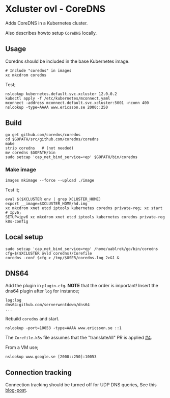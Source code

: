 Xcluster ovl - CoreDNS
======================

Adds CoreDNS in a Kubernetes cluster.

Also describes howto setup `CoreDNS` locally.

Usage
-----

Coredns should be included in the base Kubernetes image.

```
# Include "coredns" in images
xc mkcdrom coredns
```

Test;

```
nslookup kubernetes.default.svc.xcluster 12.0.0.2
kubectl apply -f /etc/kubernetes/mconnect.yaml
mconnect -address mconnect.default.svc.xcluster:5001 -nconn 400
nslookup -type=AAAA www.ericsson.se 2000::250
```


Build
-----

```
go get github.com/coredns/coredns
cd $GOPATH/src/github.com/coredns/coredns
make
strip coredns   # (not needed)
mv coredns $GOPATH/bin
sudo setcap 'cap_net_bind_service=+ep' $GOPATH/bin/coredns
```

### Make image

```
images mkimage --force --upload ./image
```

Test it;
```
eval $($XCLUSTER env | grep XCLUSTER_HOME)
export __image=$XCLUSTER_HOME/hd.img
xc mkcdrom xnet etcd iptools kubernetes coredns private-reg; xc start
# Ipv6;
SETUP=ipv6 xc mkcdrom xnet etcd iptools kubernetes coredns private-reg k8s-config
```


Local setup
-----------

```
sudo setcap 'cap_net_bind_service=+ep' /home/uablrek/go/bin/coredns
cfg=$($XCLUSTER ovld coredns)/Corefile
coredns -conf $cfg > /tmp/$USER/coredns.log 2>&1 &
```

## DNS64

Add the plugin in `plugin.cfg`. **NOTE** that the order is important!
Insert the dns64 plugin after `log` for instance;

```
log:log
dns64:github.com/serverwentdown/dns64
...
```

Rebuild `coredns` and start.

```
nslookup -port=10053 -type=AAAA www.ericsson.se ::1
```

The `Corefile.k8s` file assumes that the "translateAll" PR is applied
[#4](https://github.com/serverwentdown/dns64/pull/4).

From a VM use;

```
nslookup www.google.se [2000::250]:10053
```

## Connection tracking

Connection tracking should be turned off for UDP DNS queries, See this
[blog-post](https://jeanbruenn.info/2017/04/30/conntrack-and-udp-dns-with-iptables/).
